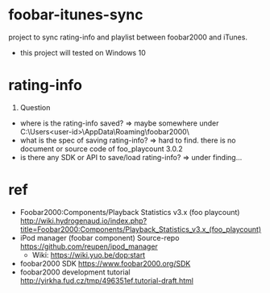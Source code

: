 # foobar-itunes-sync
project to sync rating-info and playlist between foobar2000 and iTunes.
* this project will tested on Windows 10

# rating-info
1. Question
  * where is the rating-info saved?
    => maybe somewhere under C:\Users\<user-id>\AppData\Roaming\foobar2000\
  * what is the spec of saving rating-info?
    => hard to find. there is no document or source code of foo_playcount 3.0.2
  * is there any SDK or API to save/load rating-info?
    => under finding...

# ref
* Foobar2000:Components/Playback Statistics v3.x (foo playcount)
  http://wiki.hydrogenaud.io/index.php?title=Foobar2000:Components/Playback_Statistics_v3.x_(foo_playcount)
* iPod manager (foobar component) Source-repo
  https://github.com/reupen/ipod_manager
  * Wiki: https://wiki.yuo.be/dop:start
* foobar2000 SDK
  https://www.foobar2000.org/SDK
* foobar2000 development tutorial
  http://yirkha.fud.cz/tmp/496351ef.tutorial-draft.html
